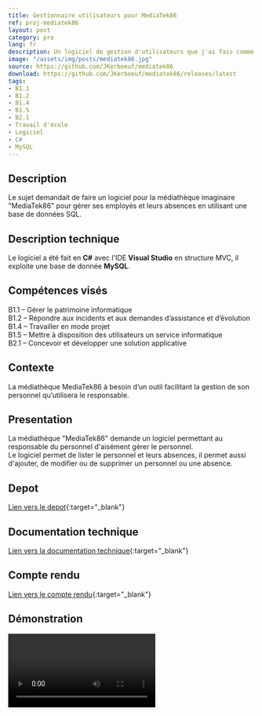 ```yaml
---
title: Gestionnaire utilisateurs pour MediaTek86
ref: proj-mediatek86
layout: post
category: pro
lang: fr
description: Un logiciel de gestion d'utilisateurs que j'ai fais comme devoir pour le CNED
image: "/assets/img/posts/mediatek86.jpg"
source: https://github.com/JKerboeuf/mediatek86
download: https://github.com/JKerboeuf/mediatek86/releases/latest
tags:
- B1.1
- B1.2
- B1.4
- B1.5
- B2.1
- Travail d'école
- Logiciel
- C#
- MySQL
---
```


## Description

Le sujet demandait de faire un logiciel pour la médiathèque imaginaire "MediaTek86" pour gérer ses employés et leurs absences en utilisant une base de données SQL.

## Description technique

Le logiciel a été fait en **C#** avec l'IDE **Visual Studio** en structure MVC, il exploite une base de donnée **MySQL**.

## Compétences visés

B1.1 – Gérer le patrimoine informatique  
B1.2 – Répondre aux incidents et aux demandes d’assistance et d’évolution  
B1.4 – Travailler en mode projet  
B1.5 – Mettre à disposition des utilisateurs un service informatique  
B2.1 – Concevoir et développer une solution applicative

## Contexte

La médiathèque MediaTek86 à besoin d’un outil facilitant la gestion de son personnel qu’utilisera le responsable.

## Presentation

La médiathèque "MediaTek86" demande un logiciel permettant au responsable du personnel d'aisément gérer le personnel.  
Le logiciel permet de lister le personnel et leurs absences, il permet aussi d'ajouter, de modifier ou de supprimer un personnel ou une absence.

## Depot

[Lien vers le depot](https://github.com/JKerboeuf/mediatek86){:target="_blank"}

## Documentation technique

[Lien vers la documentation technique](/assets/mediatek86-doc/index.html){:target="_blank"}

## Compte rendu

[Lien vers le compte rendu](/assets/mediatek86_compte_rendu.pdf){:target="_blank"}

## Démonstration

<video width="auto" controls>
  <source src="/assets/MediaTek86.mp4" type="video/mp4">
</video>
